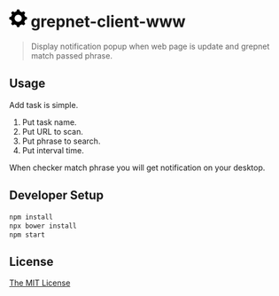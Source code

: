 # ![](./app/images/gear-32x32.png) grepnet-client-www

> Display notification popup when web page is update and grepnet match passed phrase.

## Usage

Add task is simple.

1. Put task name.
2. Put URL to scan.
3. Put phrase to search.
4. Put interval time.

When checker match phrase you will get notification on your desktop.

## Developer Setup

```
npm install
npx bower install
npm start
```

## License

[The MIT License](http://piecioshka.mit-license.org)

